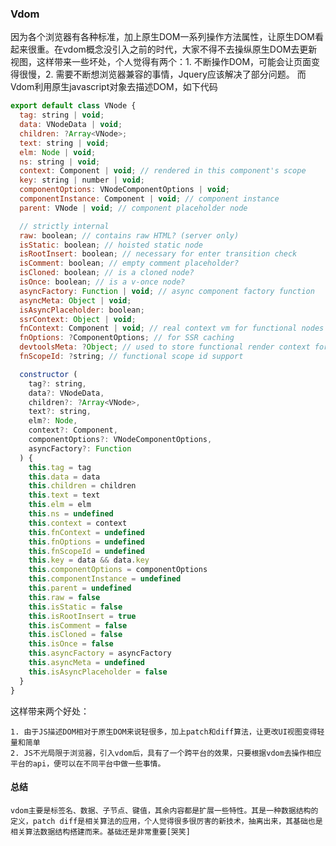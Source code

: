 ### Vdom
因为各个浏览器有各种标准，加上原生DOM一系列操作方法属性，让原生DOM看起来很重。在vdom概念没引入之前的时代，大家不得不去操纵原生DOM去更新视图，这样带来一些坏处，个人觉得有两个：1. 不断操作DOM，可能会让页面变得很慢，2. 需要不断想浏览器兼容的事情，Jquery应该解决了部分问题。
而Vdom利用原生javascript对象去描述DOM，如下代码
```javascript
export default class VNode {
  tag: string | void;
  data: VNodeData | void;
  children: ?Array<VNode>;
  text: string | void;
  elm: Node | void;
  ns: string | void;
  context: Component | void; // rendered in this component's scope
  key: string | number | void;
  componentOptions: VNodeComponentOptions | void;
  componentInstance: Component | void; // component instance
  parent: VNode | void; // component placeholder node

  // strictly internal
  raw: boolean; // contains raw HTML? (server only)
  isStatic: boolean; // hoisted static node
  isRootInsert: boolean; // necessary for enter transition check
  isComment: boolean; // empty comment placeholder?
  isCloned: boolean; // is a cloned node?
  isOnce: boolean; // is a v-once node?
  asyncFactory: Function | void; // async component factory function
  asyncMeta: Object | void;
  isAsyncPlaceholder: boolean;
  ssrContext: Object | void;
  fnContext: Component | void; // real context vm for functional nodes
  fnOptions: ?ComponentOptions; // for SSR caching
  devtoolsMeta: ?Object; // used to store functional render context for devtools
  fnScopeId: ?string; // functional scope id support

  constructor (
    tag?: string,
    data?: VNodeData,
    children?: ?Array<VNode>,
    text?: string,
    elm?: Node,
    context?: Component,
    componentOptions?: VNodeComponentOptions,
    asyncFactory?: Function
  ) {
    this.tag = tag
    this.data = data
    this.children = children
    this.text = text
    this.elm = elm
    this.ns = undefined
    this.context = context
    this.fnContext = undefined
    this.fnOptions = undefined
    this.fnScopeId = undefined
    this.key = data && data.key
    this.componentOptions = componentOptions
    this.componentInstance = undefined
    this.parent = undefined
    this.raw = false
    this.isStatic = false
    this.isRootInsert = true
    this.isComment = false
    this.isCloned = false
    this.isOnce = false
    this.asyncFactory = asyncFactory
    this.asyncMeta = undefined
    this.isAsyncPlaceholder = false
  }
}
```
这样带来两个好处：

	1. 由于JS描述DOM相对于原生DOM来说轻很多，加上patch和diff算法，让更改UI视图变得轻量和简单
	2. JS不光局限于浏览器，引入vdom后，具有了一个跨平台的效果，只要根据vdom去操作相应平台的api，便可以在不同平台中做一些事情。
#### 总结
	vdom主要是标签名、数据、子节点、键值，其余内容都是扩展一些特性。其是一种数据结构的定义，patch diff是相关算法的应用，个人觉得很多很厉害的新技术，抽离出来，其基础也是相关算法数据结构搭建而来。基础还是非常重要[哭笑]
